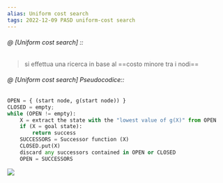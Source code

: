 ```yaml
---
alias: Uniform cost search
tags: 2022-12-09 PASD uniform-cost search
---
```


###### @ [Uniform cost search] ::
> si effettua una ricerca in base al ==costo minore tra i nodi==
<!--ID: 1670756086072-->



###### @ [Uniform cost search] Pseudocodice::
```python
OPEN = { (start node, g(start node)) }
CLOSED = empty;
while (OPEN != empty):
	X = extract the state with the "lowest value of g(X)" from OPEN
	if (X = goal state):
		return success
	SUCCESSORS = Successor function (X)
	CLOSED.put(X)
	discard any successors contained in OPEN or CLOSED
	OPEN = SUCCESSORS
```
![](Uni/PASD/img/cost.jpeg)
<!--ID: 1670756086079-->


